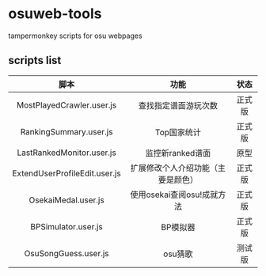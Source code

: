 # osuweb-tools

tampermonkey scripts for osu webpages

## scripts list

| 脚本 | 功能 | 状态 |
| :---: | :---: | :---: |
| MostPlayedCrawler.user.js | 查找指定谱面游玩次数 | 正式版 |
| RankingSummary.user.js | Top国家统计 | 正式版 |
| LastRankedMonitor.user.js | 监控新ranked谱面 | 原型 |
| ExtendUserProfileEdit.user.js | 扩展修改个人介绍功能（主要是颜色） | 正式版 |
| OsekaiMedal.user.js | 使用osekai查阅osu!成就方法 | 正式版 |
| BPSimulator.user.js | BP模拟器 | 正式版 |
| OsuSongGuess.user.js | osu猜歌 | 测试版 |
